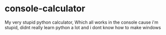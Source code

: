 # console-calculator
My very stupid python calculator, Which all works in the console cause i'm stupid, didnt really learn python a lot and i dont know how to make windows
